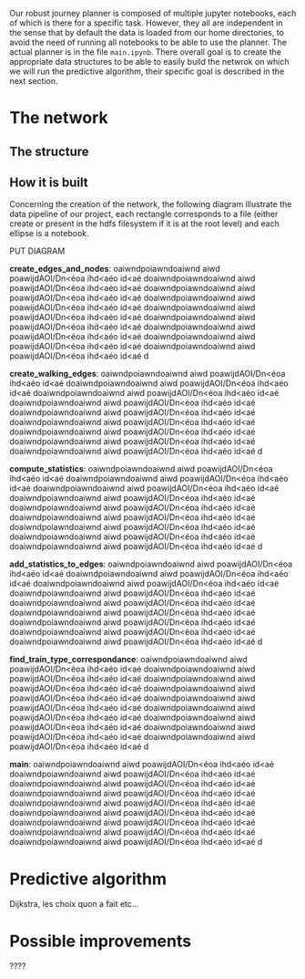 Our robust journey planner is composed of multiple jupyter notebooks, each of which is there for a specific task. However, they all are independent in the sense that by default the data is loaded from our home directories, to avoid the need of running all notebooks to be able to use the planner. The actual planner is in the file `main.ipynb`. There overall goal is to create the appropriate data structures to be able to easily build the netwrok on which we will run the predictive algorithm, their specific goal is described in the next section.

# The network
## The structure
## How it is built
Concerning the creation of the network, the following diagram illustrate the data pipeline of our project, each rectangle corresponds to a file (either create or present in the hdfs filesystem if it is at the root level) and each ellipse is a notebook.

PUT DIAGRAM

**create_edges_and_nodes**: oaiwndpoiawndoaiwnd aiwd poawijdAOI/Dn<éoa ihd<aéo id<aé doaiwndpoiawndoaiwnd aiwd poawijdAOI/Dn<éoa ihd<aéo id<aé doaiwndpoiawndoaiwnd aiwd poawijdAOI/Dn<éoa ihd<aéo id<aé doaiwndpoiawndoaiwnd aiwd poawijdAOI/Dn<éoa ihd<aéo id<aé doaiwndpoiawndoaiwnd aiwd poawijdAOI/Dn<éoa ihd<aéo id<aé doaiwndpoiawndoaiwnd aiwd poawijdAOI/Dn<éoa ihd<aéo id<aé doaiwndpoiawndoaiwnd aiwd poawijdAOI/Dn<éoa ihd<aéo id<aé doaiwndpoiawndoaiwnd aiwd poawijdAOI/Dn<éoa ihd<aéo id<aé doaiwndpoiawndoaiwnd aiwd poawijdAOI/Dn<éoa ihd<aéo id<aé d

**create_walking_edges**: oaiwndpoiawndoaiwnd aiwd poawijdAOI/Dn<éoa ihd<aéo id<aé doaiwndpoiawndoaiwnd aiwd poawijdAOI/Dn<éoa ihd<aéo id<aé doaiwndpoiawndoaiwnd aiwd poawijdAOI/Dn<éoa ihd<aéo id<aé doaiwndpoiawndoaiwnd aiwd poawijdAOI/Dn<éoa ihd<aéo id<aé doaiwndpoiawndoaiwnd aiwd poawijdAOI/Dn<éoa ihd<aéo id<aé doaiwndpoiawndoaiwnd aiwd poawijdAOI/Dn<éoa ihd<aéo id<aé doaiwndpoiawndoaiwnd aiwd poawijdAOI/Dn<éoa ihd<aéo id<aé doaiwndpoiawndoaiwnd aiwd poawijdAOI/Dn<éoa ihd<aéo id<aé doaiwndpoiawndoaiwnd aiwd poawijdAOI/Dn<éoa ihd<aéo id<aé d

**compute_statistics**: oaiwndpoiawndoaiwnd aiwd poawijdAOI/Dn<éoa ihd<aéo id<aé doaiwndpoiawndoaiwnd aiwd poawijdAOI/Dn<éoa ihd<aéo id<aé doaiwndpoiawndoaiwnd aiwd poawijdAOI/Dn<éoa ihd<aéo id<aé doaiwndpoiawndoaiwnd aiwd poawijdAOI/Dn<éoa ihd<aéo id<aé doaiwndpoiawndoaiwnd aiwd poawijdAOI/Dn<éoa ihd<aéo id<aé doaiwndpoiawndoaiwnd aiwd poawijdAOI/Dn<éoa ihd<aéo id<aé doaiwndpoiawndoaiwnd aiwd poawijdAOI/Dn<éoa ihd<aéo id<aé doaiwndpoiawndoaiwnd aiwd poawijdAOI/Dn<éoa ihd<aéo id<aé doaiwndpoiawndoaiwnd aiwd poawijdAOI/Dn<éoa ihd<aéo id<aé d

**add_statistics_to_edges**: oaiwndpoiawndoaiwnd aiwd poawijdAOI/Dn<éoa ihd<aéo id<aé doaiwndpoiawndoaiwnd aiwd poawijdAOI/Dn<éoa ihd<aéo id<aé doaiwndpoiawndoaiwnd aiwd poawijdAOI/Dn<éoa ihd<aéo id<aé doaiwndpoiawndoaiwnd aiwd poawijdAOI/Dn<éoa ihd<aéo id<aé doaiwndpoiawndoaiwnd aiwd poawijdAOI/Dn<éoa ihd<aéo id<aé doaiwndpoiawndoaiwnd aiwd poawijdAOI/Dn<éoa ihd<aéo id<aé doaiwndpoiawndoaiwnd aiwd poawijdAOI/Dn<éoa ihd<aéo id<aé doaiwndpoiawndoaiwnd aiwd poawijdAOI/Dn<éoa ihd<aéo id<aé doaiwndpoiawndoaiwnd aiwd poawijdAOI/Dn<éoa ihd<aéo id<aé d

**find_train_type_correspondance**: oaiwndpoiawndoaiwnd aiwd poawijdAOI/Dn<éoa ihd<aéo id<aé doaiwndpoiawndoaiwnd aiwd poawijdAOI/Dn<éoa ihd<aéo id<aé doaiwndpoiawndoaiwnd aiwd poawijdAOI/Dn<éoa ihd<aéo id<aé doaiwndpoiawndoaiwnd aiwd poawijdAOI/Dn<éoa ihd<aéo id<aé doaiwndpoiawndoaiwnd aiwd poawijdAOI/Dn<éoa ihd<aéo id<aé doaiwndpoiawndoaiwnd aiwd poawijdAOI/Dn<éoa ihd<aéo id<aé doaiwndpoiawndoaiwnd aiwd poawijdAOI/Dn<éoa ihd<aéo id<aé doaiwndpoiawndoaiwnd aiwd poawijdAOI/Dn<éoa ihd<aéo id<aé doaiwndpoiawndoaiwnd aiwd poawijdAOI/Dn<éoa ihd<aéo id<aé d

**main**: oaiwndpoiawndoaiwnd aiwd poawijdAOI/Dn<éoa ihd<aéo id<aé doaiwndpoiawndoaiwnd aiwd poawijdAOI/Dn<éoa ihd<aéo id<aé doaiwndpoiawndoaiwnd aiwd poawijdAOI/Dn<éoa ihd<aéo id<aé doaiwndpoiawndoaiwnd aiwd poawijdAOI/Dn<éoa ihd<aéo id<aé doaiwndpoiawndoaiwnd aiwd poawijdAOI/Dn<éoa ihd<aéo id<aé doaiwndpoiawndoaiwnd aiwd poawijdAOI/Dn<éoa ihd<aéo id<aé doaiwndpoiawndoaiwnd aiwd poawijdAOI/Dn<éoa ihd<aéo id<aé doaiwndpoiawndoaiwnd aiwd poawijdAOI/Dn<éoa ihd<aéo id<aé doaiwndpoiawndoaiwnd aiwd poawijdAOI/Dn<éoa ihd<aéo id<aé d

# Predictive algorithm
Dijkstra, les choix quon a fait etc...

# Possible improvements
????